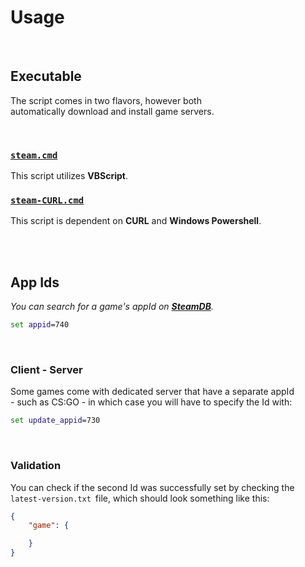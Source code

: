 
# Usage

<br>

## Executable

The script comes in two flavors, however both  
automatically download and install game servers.

<br>

### [`steam.cmd`][Script]

This script utilizes **VBScript**.

### [`steam-CURL.cmd`][Script Curl]

This script is dependent on **CURL** and **Windows Powershell**.

<br>
<br>

## App Ids

*You can search for a game's appId on **[SteamDB]**.*

```bat
set appid=740
```

<br>

### Client - Server

Some games come with dedicated server that have a separate appId  
\- such as CS:GO - in which case you will have to specify the Id with:

```bat
set update_appid=730
```

<br>

### Validation

You can check if the second Id was successfully set by checking the  
`latest-version.txt`  file, which should look something like this:

```json
{
    "game": {

    }
}
```

<br>


<!----------------------------------------------------------------------------->

[Script Curl]: ../Source/steam-CURL.cmd
[Script]: ../Source/steam.cmd

[SteamDB]: https://steamdb.info/
